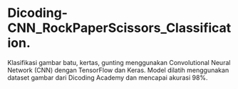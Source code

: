 # Dicoding-CNN_RockPaperScissors_Classification.
Klasifikasi gambar batu, kertas, gunting menggunakan Convolutional Neural Network (CNN) dengan TensorFlow dan Keras. Model dilatih menggunakan dataset gambar dari Dicoding Academy dan mencapai akurasi 98%.

